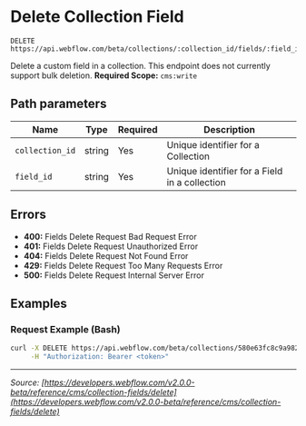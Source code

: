 # Delete Collection Field

```
DELETE https://api.webflow.com/beta/collections/:collection_id/fields/:field_id
```

Delete a custom field in a collection. This endpoint does not currently support bulk deletion.
**Required Scope:** `cms:write`


## Path parameters

| Name | Type | Required | Description |
|---|---|---|---|
| `collection_id` | string | Yes | Unique identifier for a Collection |
| `field_id` | string | Yes | Unique identifier for a Field in a collection |




## Errors

* **400:** Fields Delete Request Bad Request Error
* **401:** Fields Delete Request Unauthorized Error
* **404:** Fields Delete Request Not Found Error
* **429:** Fields Delete Request Too Many Requests Error
* **500:** Fields Delete Request Internal Server Error




## Examples

### Request Example (Bash)

```bash
curl -X DELETE https://api.webflow.com/beta/collections/580e63fc8c9a982ac9b8b745/fields/580e63fc8c9a982ac9b8b745 \
     -H "Authorization: Bearer <token>"
```


---
*Source: [https://developers.webflow.com/v2.0.0-beta/reference/cms/collection-fields/delete](https://developers.webflow.com/v2.0.0-beta/reference/cms/collection-fields/delete)*